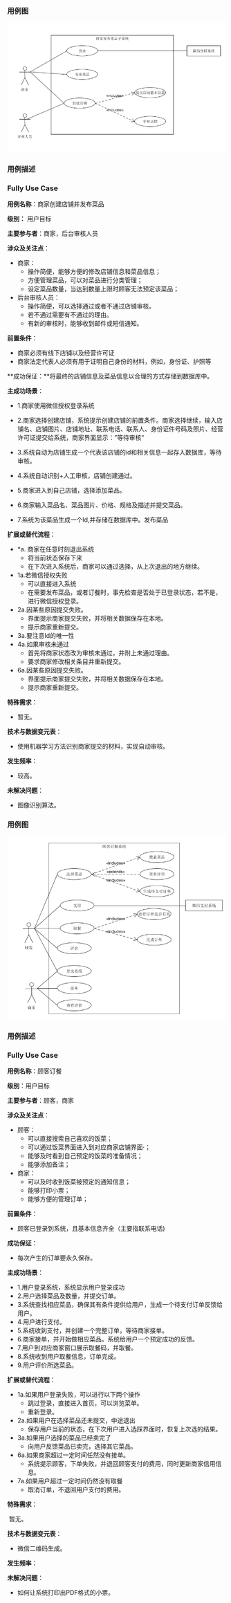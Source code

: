 ### 用例图

![用例图](01-usercase.png)

### 用例描述

### Fully Use Case

**用例名称**：商家创建店铺并发布菜品

**级别：** 用户目标

**主要参与者**：商家，后台审核人员

**涉众及关注点**：

- 商家：
  - 操作简便，能够方便的修改店铺信息和菜品信息；
  - 方便管理菜品，可以对菜品进行分类管理；
  - 设定菜品数量，当达到数量上限时顾客无法预定该菜品；
- 后台审核人员：
  - 操作简便，可以选择通过或者不通过店铺审核。
  - 若不通过需要有不通过的理由。
  - 有新的审核时，能够收到邮件或短信通知。

**前置条件**：

- 商家必须有线下店铺以及经营许可证
- 商家法定代表人必须有用于证明自己身份的材料，例如，身份证、护照等

**成功保证：**将最终的店铺信息及菜品信息以合理的方式存储到数据库中。

**主成功场景**：

- 1.商家使用微信授权登录系统

- 2.商家选择创建店铺，系统提示创建店铺的前置条件。商家选择继续，输入店铺名、店铺图片、店铺地址、联系电话、联系人、身份证件号码及照片、经营许可证提交给系统，商家界面显示：”等待审核“

- 3.系统自动为店铺生成一个代表该店铺的id和相关信息一起存入数据库，等待审核。
- 4.系统自动识别+人工审核，店铺创建通过。

- 5.商家进入到自己店铺，选择添加菜品。
- 6.商家输入菜品名、菜品图片、价格、规格及描述并提交菜品。
- 7.系统为该菜品生成一个Id,并存储在数据库中。发布菜品

**扩展或替代流程**：

- *a. 商家在任意时刻退出系统
  - 将当前状态保存下来
  - 在下次进入系统后，商家可以通过选择，从上次退出的地方继续。
- 1a.若微信授权失败
  - 可以直接进入系统
  - 在需要发布菜品，或者订餐时，事先检查是否处于已登录状态，若不是，进行微信授权登录。
- 2a.因某些原因提交失败。
  - 界面提示商家提交失败，并将相关数据保存在本地。
  - 提示商家重新提交。
- 3a.要注意Id的唯一性
- 4a.如果审核未通过
  - 首先将商家状态改为审核未通过，并附上未通过理由。
  - 要求商家修改相关条目并重新提交。
- 6a.因某些原因提交失败。
  - 界面提示商家提交失败，并将相关数据保存在本地。
  - 提示商家重新提交。

**特殊需求**：

- 暂无。

**技术与数据变元表**：

- 使用机器学习方法识别商家提交的材料，实现自动审核。

**发生频率**：

- 较高。

**未解决问题**：

- 图像识别算法。



### 用例图

![用例图](02-usercase.png)

### 用例描述

### Fully Use Case

**用例名称**：顾客订餐

**级别**：用户目标

**主要参与者**：顾客，商家

**涉众及关注点**：

- 顾客：
  - 可以直接搜索自己喜欢的饭菜；
  - 可以通过饭菜界面进入到对应商家店铺界面·；
  - 能够及时看到自己预定的饭菜的准备情况；
  - 能够添加备注；
- 商家：
  - 可以及时收到饭菜被预定的通知信息；
  - 能够打印小票；
  - 能够方便的管理订单；

**前置条件**：

- 顾客已登录到系统，且基本信息齐全（主要指联系电话)

**成功保证**：

- 每次产生的订单要永久保存。

**主成功场景**：

- 1.用户登录系统，系统显示用户登录成功
- 2.用户选择菜品及数量，并提交订单。
- 3.系统查找相应菜品，确保其有条件提供给用户，生成一个待支付订单反馈给用户。
- 4.用户进行支付。
- 5.系统收到支付，并创建一个完整订单，等待商家接单。
- 6.商家接单，并开始做相应菜品。系统给用户一个预定成功的反馈。
- 7.用户到对应商家窗口展示取餐码，并取餐。
- 8.系统收到用户取餐信息，订单完成。
- 9.用户评价所选菜品。

**扩展或替代流程**：

- 1a.如果用户登录失败，可以进行以下两个操作
  - 跳过登录，直接进入首页，可以浏览菜单。
  - 重新登录。
- 2a.如果用户在选择菜品还未提交，中途退出
  - 保存用户当前的状态，在下次用户进入选踩界面时，恢复上次选的结果。
- 3a.如果用户选择的菜品已经卖完了
  - 向用户反馈菜品已卖完，选择其它菜品。
- 6a.如果商家超过一定时间任然没有接单。
  - 系统提示顾客，下单失败，并退回顾客支付的费用，同时更新商家信用信息。
- 7a.如果用户超过一定时间仍然没有取餐
  - 取消订单，不退回用户支付的费用。

**特殊需求**：

​	暂无。

**技术与数据变元表**：

- 微信二维码生成。

**发生频率**：

**未解决问题**：

- 如何让系统打印出PDF格式的小票。